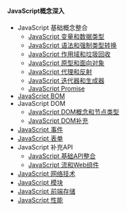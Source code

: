 #### JavaScript概念深入

+ JavaScript 基础概念整合
  + [JavaScript 变量和数据类型](./Notes/JavaScript%20变量和数据类型.md)
  + [JavaScript 语法和强制类型转换](./Notes/JavaScript%20语法和强制类型转换.md)
  + [JavaScript 作用域和垃圾回收](./Notes/JavaScript%20作用域和垃圾回收.md)
  + [JavaScript 原型和面向对象](./Notes/JavaScript%20原型和面向对象.md)
  + [JavaScript 代理和反射](./Notes/JavaScript%20代理和反射.md)
  + [JavaScript 迭代器和生成器](./Notes/JavaScript%20迭代器和生成器.md)
  + [JavaScript Promise](./Notes/JavaScript%20Promise.md)
+ [JavaScript BOM](./Notes/JavaScript%20BOM.md)
+ JavaScript DOM
  + [JavaScript DOM概念和节点类型](./Notes/JavaScript%20DOM概念和基本类型.md)
  + [JavaScript DOM补充](./Notes/JavaScript%20DOM补充.md)
+ [JavaScript 事件](./Notes/JavaScript%20事件.md)
+ [JavaScript 表单]()
+ JavaScript 补充API
  + [JavaScript 基础API整合](./Notes/JavaScript%20基础API整合.md)
  + [JavaScript 流和Web组件](./Notes/JavaScript%20流和Web组件.md)
+ [JavaScript 网络技术]()
+ [JavaScript 模块]()
+ [JavaScript 前端存储]()
+ [JavaScript 性能]()
